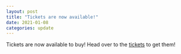 ```yaml
---
layout: post
title: "Tickets are now available!"
date: 2021-01-08
categories: update
---
```

Tickets are now available to buy! Head over to the [tickets]({{site.baseurl}}/tickets/) to get them!
